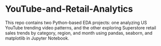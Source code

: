# YouTube-and-Retail-Analytics
This repo contains two Python-based EDA projects: one analyzing US YouTube trending video patterns, and the other exploring Superstore retail sales trends by category, region, and month using pandas, seaborn, and matplotlib in Jupyter Notebook.
